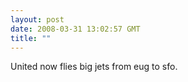 ```yaml
---
layout: post
date: 2008-03-31 13:02:57 GMT
title: ""
---
```

United now flies big jets from eug to sfo.